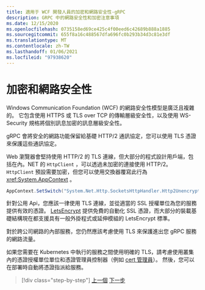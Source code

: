 ```yaml
---
title: 適用于 WCF 開發人員的加密和網路安全性-gRPC
description: GRPC 中的網路安全性和加密注意事項
ms.date: 12/15/2020
ms.openlocfilehash: 0735158ed69ce425c4f00eed6c42689b888a1885
ms.sourcegitcommit: 655f8a16c488567dfa696fc0b293b34d3c81e3df
ms.translationtype: MT
ms.contentlocale: zh-TW
ms.lasthandoff: 01/06/2021
ms.locfileid: "97938620"
---
```

# <a name="encryption-and-network-security"></a>加密和網路安全性

Windows Communication Foundation (WCF) 的網路安全性模型是廣泛且複雜的。 它包含使用 HTTPS 或 TLS over TCP 的傳輸層級安全性，以及使用 WS-Security 規格將個別訊息加密的訊息層級安全性。

gRPC 會將安全的網路功能保留給基礎 HTTP/2 通訊協定，您可以使用 TLS 憑證來保護這些通訊協定。

Web 瀏覽器會堅持使用 HTTP/2 的 TLS 連線，但大部分的程式設計用戶端，包括在內。NET 的 `HttpClient` ，可以透過未加密的連接使用 HTTP/2。 `HttpClient` 預設需要加密，但您可以使用交換器覆寫此行為 <xref:System.AppContext> 。

```csharp
AppContext.SetSwitch("System.Net.Http.SocketsHttpHandler.Http2UnencryptedSupport", true);
```

針對公用 Api，您應該一律使用 TLS 連線，並從適當的 SSL 授權單位為您的服務提供有效的憑證。 [LetsEncrypt](https://letsencrypt.org) 提供免費的自動化 SSL 憑證，而大部分的裝載基礎結構現在都支援具有一般外掛程式或延伸模組的 LetsEncrypt 標準。

對於跨公司網路的內部服務，您仍然應該考慮使用 TLS 來保護進出您 gRPC 服務的網路流量。

如果您需要在 Kubernetes 中執行的服務之間使用明確的 TLS，請考慮使用叢集內的憑證授權單位單位和憑證管理員控制器（例如 [cert 管理員](https://docs.cert-manager.io/en/latest/)）。 然後，您可以在部署時自動將憑證指派給服務。

>[!div class="step-by-step"]
>[上一個](channel-credentials.md) 
>[下一步](grpc-in-production.md)
